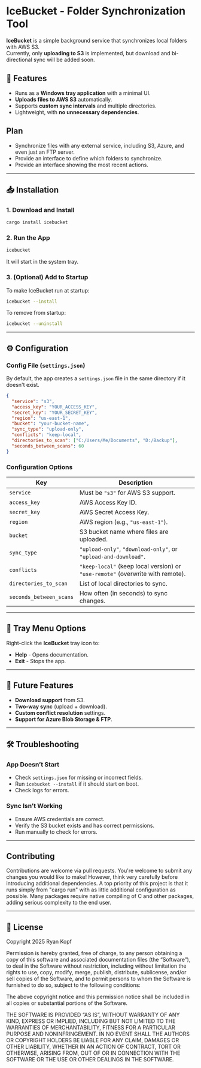 # IceBucket - Folder Synchronization Tool

**IceBucket** is a simple background service that synchronizes local folders with AWS S3.  
Currently, only **uploading to S3** is implemented, but download and bi-directional sync will be added soon.

## 🚀 Features
- Runs as a **Windows tray application** with a minimal UI.
- **Uploads files to AWS S3** automatically.
- Supports **custom sync intervals** and multiple directories.
- Lightweight, with **no unnecessary dependencies**.

## Plan

- Synchronize files with any external service, including S3, Azure, and even just an FTP server.
- Provide an interface to define which folders to synchronize.
- Provide an interface showing the most recent actions.

---

## 📥 Installation

### **1. Download and Install**
```sh
cargo install icebucket
```

### **2. Run the App**
```sh
icebucket
```
It will start in the system tray.

### **3. (Optional) Add to Startup**
To make IceBucket run at startup:
```sh
icebucket --install
```
To remove from startup:
```sh
icebucket --uninstall
```

---

## ⚙️ Configuration

### **Config File (`settings.json`)**
By default, the app creates a `settings.json` file in the same directory if it doesn't exist.

```json
{
  "service": "s3",
  "access_key": "YOUR_ACCESS_KEY",
  "secret_key": "YOUR_SECRET_KEY",
  "region": "us-east-1",
  "bucket": "your-bucket-name",
  "sync_type": "upload-only",
  "conflicts": "keep-local",
  "directories_to_scan": ["C:/Users/Me/Documents", "D:/Backup"],
  "seconds_between_scans": 60
}
```

### **Configuration Options**
| Key                 | Description |
|---------------------|-------------|
| `service`          | Must be `"s3"` for AWS S3 support. |
| `access_key`       | AWS Access Key ID. |
| `secret_key`       | AWS Secret Access Key. |
| `region`          | AWS region (e.g., `"us-east-1"`). |
| `bucket`          | S3 bucket name where files are uploaded. |
| `sync_type`       | `"upload-only"`, `"download-only"`, or `"upload-and-download"`. |
| `conflicts`       | `"keep-local"` (keep local version) or `"use-remote"` (overwrite with remote). |
| `directories_to_scan` | List of local directories to sync. |
| `seconds_between_scans` | How often (in seconds) to sync changes. |

---

## 📌 Tray Menu Options
Right-click the **IceBucket** tray icon to:
- **Help** - Opens documentation.
- **Exit** - Stops the app.

---

## 🔧 Future Features
- **Download support** from S3.
- **Two-way sync** (upload + download).
- **Custom conflict resolution** settings.
- **Support for Azure Blob Storage & FTP**.

---

## 🛠️ Troubleshooting

### **App Doesn’t Start**
- Check `settings.json` for missing or incorrect fields.
- Run `icebucket --install` if it should start on boot.
- Check logs for errors.

### **Sync Isn’t Working**
- Ensure AWS credentials are correct.
- Verify the S3 bucket exists and has correct permissions.
- Run manually to check for errors.

---

## Contributing

Contributions are welcome via pull requests. You're welcome to submit any changes you would like to make! However, think very carefully before introducing additional dependencies. A top priority of this project is that it runs simply from "cargo run" with as little additional configuration as possible. Many packages require native compiling of C and other packages, adding serious complexity to the end user.

---

## 📜 License
Copyright 2025 Ryan Kopf

Permission is hereby granted, free of charge, to any person obtaining a copy of this software and associated documentation files (the “Software”), to deal in the Software without restriction, including without limitation the rights to use, copy, modify, merge, publish, distribute, sublicense, and/or sell copies of the Software, and to permit persons to whom the Software is furnished to do so, subject to the following conditions:

The above copyright notice and this permission notice shall be included in all copies or substantial portions of the Software.

THE SOFTWARE IS PROVIDED “AS IS”, WITHOUT WARRANTY OF ANY KIND, EXPRESS OR IMPLIED, INCLUDING BUT NOT LIMITED TO THE WARRANTIES OF MERCHANTABILITY, FITNESS FOR A PARTICULAR PURPOSE AND NONINFRINGEMENT. IN NO EVENT SHALL THE AUTHORS OR COPYRIGHT HOLDERS BE LIABLE FOR ANY CLAIM, DAMAGES OR OTHER LIABILITY, WHETHER IN AN ACTION OF CONTRACT, TORT OR OTHERWISE, ARISING FROM, OUT OF OR IN CONNECTION WITH THE SOFTWARE OR THE USE OR OTHER DEALINGS IN THE SOFTWARE.
